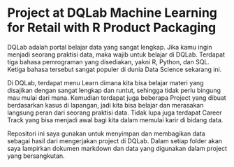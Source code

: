 # Project at DQLab Machine Learning for Retail with R Product Packaging

DQLab adalah portal belajar data yang sangat lengkap. Jika kamu ingin menjadi seorang praktisi data, maka wajib untuk belajar di DQLab. Terdapat tiga bahasa pemrograman yang disediakan, yakni R, Python, dan SQL. Ketiga bahasa tersebut sangat populer di dunia Data Science sekarang ini.

Di DQLab, terdapat menu Learn dimana kita bisa belajar materi yang disajikan dengan sangat lengkap dan runtut, sehingga tidak perlu bingung mau mulai dari mana. Kemudian terdapat juga beberapa Project yang dibuat berdasarkan kasus di lapangan, jadi kita bisa belajar dan merasakan langsung peran dari seorang praktisi data. Tidak lupa juga terdapat Career Track yang bisa menjadi awal bagi kita dalam memulai karir di bidang data.

Repositori ini saya gunakan untuk menyimpan dan membagikan data sebagai hasil dari mengerjakan project di DQLab. Dalam setiap folder akan saya lampirkan dokumen markdown dan data yang digunakan dalam project yang bersangkutan.
